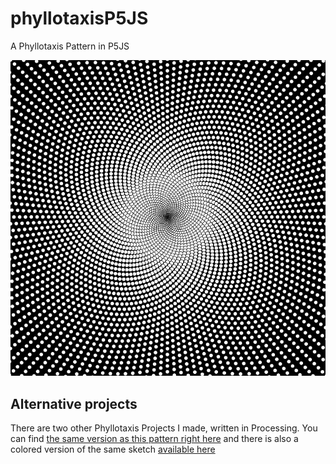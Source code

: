 # phyllotaxisP5JS
A Phyllotaxis Pattern in P5JS


![phyllotaxisP5JSDemoImage](https://github.com/johnnyawesome/phyllotaxisP5JS/blob/master/PhyllotaxisP5JS/DemoImage/phyllotaxisP5JSDemoImage.jpg)

## Alternative projects
There are two other Phyllotaxis Projects I made, written in Processing. You can find [the same version as this pattern right here](https://github.com/johnnyawesome/PhyllotaxisSunflowerPattern) and there is also a colored version of the same sketch [available here](https://github.com/johnnyawesome/PhyllotaxisSunflowerColored)
